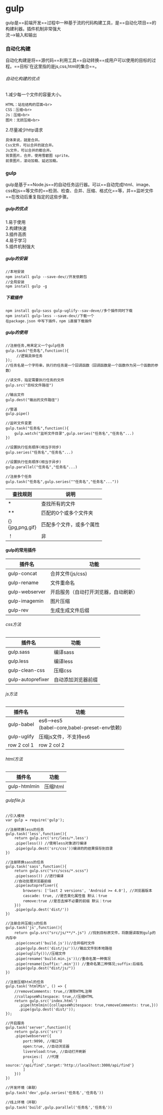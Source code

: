 # gulp
gulp是==前端开发==过程中一种基于流的代码构建工具，是==自动化项目==的构建利器。插件机制非常强大<br/>
流-->输入和输出<br>
### 自动化构建
自动化构建是将==源代码==利用工具==自动转换==成用户可以使用的目标的过程。==目标'在这里指的是js,css,html的集合==。
###### 自动化构建的优点
1.减少每一个文件的容量大小。<br>


```
HTML：站在结构的层面<br>
CSS：压缩<br>
Js：压缩<br>
图片：无损压缩<br>
```
2.尽量减少http请求

```
具体来说，就是合并。
Css文件，可以合并的就合并。
Js文件，可以合并的都合并。 
背景图片，合并，使用雪碧图 sprite。
前景图片，滚动加载、延迟加载。
```
### gulp

gulp是基于==Node.js==的自动任务运行器。可以==自动完成html、image、css和js==等文件的==检测、检查、合并、压缩、格式化==等，并==监听文件==在改动后重复指定的这些步骤。
##### gulp的优点
1.易于使用<br>
2.构建快速<br>
3.插件高质<br>
4.易于学习<br>
5.插件机制强大
##### gulp的安装

```
//本地安装
npm install gulp --save-dev//开发依赖包
//全局安装
npm install gulp -g
```
##### 下载插件

```
npm install gulp-sass gulp-uglify--sav-deve//多个插件同时下载
npm install gulp-less --save-dev//下载一个
在package.json 中写下插件，npm i直接下载插件
```
##### gulp的使用

```
//注册任务,用来定义一个gulp任务
gulp.task("任务名",function(){
     //逻辑具体任务
});
//任务名是一个字符串，执行的任务是一个回调函数（回调函数是一个函数作为另一个函数的参数）

//读文件，指定需要执行任务的文件
gulp.src("目标文件路径")

//输出文件
gulp.dest("输出的文件路径")

//管道
gulp.pipe()

//监听文件变更
gulp.task("任务名",function(){
    gulp.watch("监听文件目录",gulp.series("任务名","任务名"...)
})

//设置执行任务顺序(相当于同步)
gulp.series("任务名","任务名"...)

//设置执行任务顺序(相当于异步)
gulp.parallel("任务名","任务名"...)

//注册多个任务
gulp.task("任务名",gulp.series(""任务名","任务名"..."))
```

查找规则| 说明
---|---
* | 查找所有的文件
**| 匹配的0个或多个文件夹
{} <br> {jpg,png,gif}|匹配多个文件，或多个属性
！|非
####  gulp的常用插件

插件名 | 功能
---|---
gulp-concat | 合并文件(js/css)
gulp-rename | 文件重命名
gulp-webserver |开启服务（自动打开浏览器，自动刷新）
gulp-imagemin|图片压缩
gulp-rev|生成生成文件后缀


###### css方法

插件名 | 功能
---|---
gulp.sass | 编译sass
gulp.less | 编译less
gulp-clean-css|压缩css
gulp-autoprefixer|自动添加浏览器前缀

###### js方法

插件名 | 功能
---|---
gulp-babel|es6——>es5<br> (babel-core,babel-preset-env依赖)
gulp-uglify | 压缩js文件，不支持es6
row 2 col 1 | row 2 col 2


###### html方法

插件名 | 功能
---|---
gulp-htmlmin | 压缩html

###### gulpfile.js
```
//引入模块
var gulp = require('gulp');

//注册转换less的任务
gulp.task('less',function(){
    return gulp.src('src/less/*.less')
    .pipe(less()) //使用less对象进行编译
    .pipe(gulp.dest('src/css'))编译的的结果保存到目录
})

//注册转换sass的任务
gulp.task('sass',function(){
    return gulp.src("src/scss/*.scss")
    .pipe(sass()) //进行编译
    //自动处理浏览器前缀 
    .pipe(autoprefixer({
        browsers: ['last 2 versions', 'Android >= 4.0'], //浏览器版本
        cascade: true, //是否美化属性值 默认：true 
        remove:true //是否去掉不必要的前缀 默认：true 
    }))
    .pipe(gulp.dest('dist/'))
})

//注册合并压缩js的任务
gulp.task('js',function(){
    return gulp.src("src/js/**/*.js") //找到目标原文件，将数据读取到gulp的内存中
    .pipe(concat('build.js'))//合并临时文件
    .pipe(gulp.dest('dist/js/'))//输出文件到本地路径
    .pipe(uglify())//压缩文件
    .pipe(rename('build.min.js'))//重命名第一种情况
    .pipe(rename({suffix:'.min'})) //重命名第二种情况;suffix:后缀名
    .pipe(gulp.dest("dist/js/"))
})

//注册压缩html的任务
gulp.task('htmlMin', () => {
    //removeComments: true,//清除HTML注释
    //collapseWhitespace: true,//压缩HTML
    return gulp.src('index.html')
      .pipe(htmlmin({collapseWhitespace: true,removeComments: true,}))
      .pipe(gulp.dest('dist/'));
});

//开启服务
gulp.task('server',function(){
    return gulp.src('src')
    .pipe(webserver({
        port:9090, //端口号
        open:true, //自动浏览器
        livereload:true, //自动打开刷新
        proxies:[  //代理
            { source:'/api/find',target:'http://localhost:3000/api/find'}
        ]   
    }))
})

//开发坏境（串联）
gulp.task('dev',gulp.series('任务名','任务名'))

//线上环境（并联）
gulp.task('build',gulp.parallel('任务名','任务名'))
```












